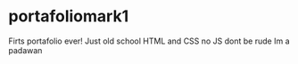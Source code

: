 # portafoliomark1
Firts portafolio ever!
Just old school HTML and CSS
no JS
dont be rude Im a padawan
